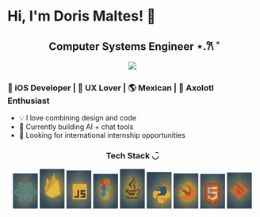 # Hi, I'm Doris Maltes! 👋

<h2 align="center">Computer Systems Engineer ⋆.𐙚 ̊</h2>

<p align="center">
  <img src="./este.gif" width="600"/>
</p>

<h3>📱 iOS Developer | 🎨 UX Lover | 🌎 Mexican | 🦎 Axolotl Enthusiast</h3>

- 💡 I love combining design and code
- 🔧 Currently building AI + chat tools
- 🚀 Looking for international internship opportunities

<h3 align="center">Tech Stack ◡̈ </h3>
<p align="center">
  <img src="./react.jpg" width="50"/>
  <img src="./firebase.jpg" width="50"/>
  <img src="./javascript.jpg" width="50"/>
  <img src="./figma.jpg" width="50"/>
  <img src="./java.jpg" width="50"/>
  <img src="./python.jpg" width="50"/>
  <img src="./swift.jpg" width="50"/>
  <img src="./html.jpg" width="50"/>
  <img src="./git.jpg" width="50"/>
</p>

